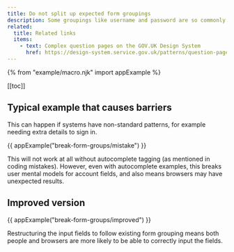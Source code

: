 ```yaml
---
title: Do not split up expected form groupings
description: Some groupings like username and password are so commonly expected that both people and browsers can struggle if they are changed.
related:
  title: Related links
  items:
    - text: Complex question pages on the GOV.UK Design System
      href: https://design-system.service.gov.uk/patterns/question-pages/#asking-complex-questions-without-using-hint-text
---
```


{% from "example/macro.njk" import appExample %}

[[toc]]

## Typical example that causes barriers

This can happen if systems have non-standard patterns, for example needing extra details to sign in.

{{ appExample("break-form-groups/mistake") }}

This will not work at all without autocomplete tagging (as mentioned in coding mistakes). However, even with autocomplete examples, this breaks user mental models for account fields, and also means browsers may have unexpected results.

## Improved version

{{ appExample("break-form-groups/improved") }}

Restructuring the input fields to follow existing form grouping means both people and browsers are more likely to be able to correctly input the fields.
